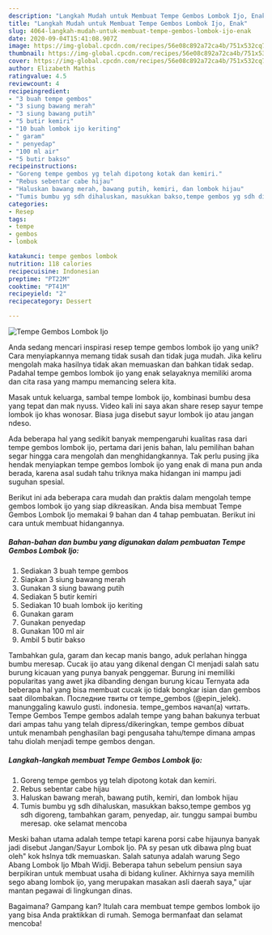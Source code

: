 ```yaml
---
description: "Langkah Mudah untuk Membuat Tempe Gembos Lombok Ijo, Enak"
title: "Langkah Mudah untuk Membuat Tempe Gembos Lombok Ijo, Enak"
slug: 4064-langkah-mudah-untuk-membuat-tempe-gembos-lombok-ijo-enak
date: 2020-09-04T15:41:08.907Z
image: https://img-global.cpcdn.com/recipes/56e08c892a72ca4b/751x532cq70/tempe-gembos-lombok-ijo-foto-resep-utama.jpg
thumbnail: https://img-global.cpcdn.com/recipes/56e08c892a72ca4b/751x532cq70/tempe-gembos-lombok-ijo-foto-resep-utama.jpg
cover: https://img-global.cpcdn.com/recipes/56e08c892a72ca4b/751x532cq70/tempe-gembos-lombok-ijo-foto-resep-utama.jpg
author: Elizabeth Mathis
ratingvalue: 4.5
reviewcount: 4
recipeingredient:
- "3 buah tempe gembos"
- "3 siung bawang merah"
- "3 siung bawang putih"
- "5 butir kemiri"
- "10 buah lombok ijo keriting"
- " garam"
- " penyedap"
- "100 ml air"
- "5 butir bakso"
recipeinstructions:
- "Goreng tempe gembos yg telah dipotong kotak dan kemiri."
- "Rebus sebentar cabe hijau"
- "Haluskan bawang merah, bawang putih, kemiri, dan lombok hijau"
- "Tumis bumbu yg sdh dihaluskan, masukkan bakso,tempe gembos yg sdh digoreng, tambahkan garam, penyedap, air. tunggu sampai bumbu meresap. oke selamat mencoba"
categories:
- Resep
tags:
- tempe
- gembos
- lombok

katakunci: tempe gembos lombok 
nutrition: 118 calories
recipecuisine: Indonesian
preptime: "PT22M"
cooktime: "PT41M"
recipeyield: "2"
recipecategory: Dessert

---
```



![Tempe Gembos Lombok Ijo](https://img-global.cpcdn.com/recipes/56e08c892a72ca4b/751x532cq70/tempe-gembos-lombok-ijo-foto-resep-utama.jpg)

Anda sedang mencari inspirasi resep tempe gembos lombok ijo yang unik? Cara menyiapkannya memang tidak susah dan tidak juga mudah. Jika keliru mengolah maka hasilnya tidak akan memuaskan dan bahkan tidak sedap. Padahal tempe gembos lombok ijo yang enak selayaknya memiliki aroma dan cita rasa yang mampu memancing selera kita.

Masak untuk keluarga, sambal tempe lombok ijo, kombinasi bumbu desa yang tepat dan mak nyuss. Video kali ini saya akan share resep sayur tempe lombok ijo khas wonosar. Biasa juga disebut sayur lombok ijo atau jangan ndeso.

Ada beberapa hal yang sedikit banyak mempengaruhi kualitas rasa dari tempe gembos lombok ijo, pertama dari jenis bahan, lalu pemilihan bahan segar hingga cara mengolah dan menghidangkannya. Tak perlu pusing jika hendak menyiapkan tempe gembos lombok ijo yang enak di mana pun anda berada, karena asal sudah tahu triknya maka hidangan ini mampu jadi suguhan spesial.


Berikut ini ada beberapa cara mudah dan praktis dalam mengolah tempe gembos lombok ijo yang siap dikreasikan. Anda bisa membuat Tempe Gembos Lombok Ijo memakai 9 bahan dan 4 tahap pembuatan. Berikut ini cara untuk membuat hidangannya.

<!--inarticleads1-->

##### Bahan-bahan dan bumbu yang digunakan dalam pembuatan Tempe Gembos Lombok Ijo:

1. Sediakan 3 buah tempe gembos
1. Siapkan 3 siung bawang merah
1. Gunakan 3 siung bawang putih
1. Sediakan 5 butir kemiri
1. Sediakan 10 buah lombok ijo keriting
1. Gunakan  garam
1. Gunakan  penyedap
1. Gunakan 100 ml air
1. Ambil 5 butir bakso


Tambahkan gula, garam dan kecap manis bango, aduk perlahan hingga bumbu meresap. Cucak ijo atau yang dikenal dengan CI menjadi salah satu burung kicauan yang punya banyak penggemar. Burung ini memiliki popularitas yang awet jika dibanding dengan burung kicau Ternyata ada beberapa hal yang bisa membuat cucak ijo tidak bongkar isian dan gembos saat dilombakan. Последние твиты от tempe_gembos (@epin_jelek). manunggaling kawulo gusti. indonesia. tempe_gembos начал(а) читать. Tempe Gembos Tempe gembos adalah tempe yang bahan bakunya terbuat dari ampas tahu yang telah dipress/dikeringkan, tempe gembos dibuat untuk menambah penghasilan bagi pengusaha tahu/tempe dimana ampas tahu diolah menjadi tempe gembos dengan. 

<!--inarticleads2-->

##### Langkah-langkah membuat Tempe Gembos Lombok Ijo:

1. Goreng tempe gembos yg telah dipotong kotak dan kemiri.
1. Rebus sebentar cabe hijau
1. Haluskan bawang merah, bawang putih, kemiri, dan lombok hijau
1. Tumis bumbu yg sdh dihaluskan, masukkan bakso,tempe gembos yg sdh digoreng, tambahkan garam, penyedap, air. tunggu sampai bumbu meresap. oke selamat mencoba


Meski bahan utama adalah tempe tetapi karena porsi cabe hijaunya banyak jadi disebut Jangan/Sayur Lombok Ijo. PA sy pesan utk dibawa plng buat oleh&#34; kok hslnya tdk memuaskan. Salah satunya adalah warung Sego Abang Lombok Ijo Mbah Widji. Beberapa tahun sebelum pensiun saya berpikiran untuk membuat usaha di bidang kuliner. Akhirnya saya memilih sego abang lombok ijo, yang merupakan masakan asli daerah saya,&#34; ujar mantan pegawai di lingkungan dinas. 

Bagaimana? Gampang kan? Itulah cara membuat tempe gembos lombok ijo yang bisa Anda praktikkan di rumah. Semoga bermanfaat dan selamat mencoba!
